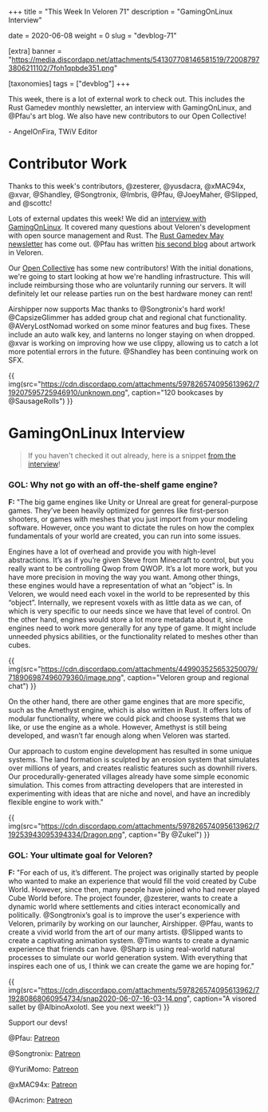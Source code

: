 +++
title = "This Week In Veloren 71"
description = "GamingOnLinux Interview"

date = 2020-06-08
weight = 0
slug = "devblog-71"

[extra]
banner = "https://media.discordapp.net/attachments/541307708146581519/720087973806211102/7foh1qpbde351.png"

[taxonomies]
tags = ["devblog"]
+++

This week, there is a lot of external work to check out. This includes the Rust
Gamedev monthly newsletter, an interview with GamingOnLinux, and @Pfau's art
blog. We also have new contributors to our Open Collective!

\- AngelOnFira, TWiV Editor

# Contributor Work

Thanks to this week's contributors, @zesterer, @yusdacra, @xMAC94x, @xvar,
@Shandley, @Songtronix, @Imbris, @Pfau, @JoeyMaher, @Slipped, and @scottc!

Lots of external updates this week! We did an [interview with
GamingOnLinux](https://www.gamingonlinux.com/2020/06/interviewed-veloren-an-upcoming-foss-multiplayer-voxel-rpg).
It covered many questions about Veloren's development with open source
management and Rust. The [Rust Gamedev May
newsletter](https://rust-gamedev.github.io/posts/newsletter-010/) has come out.
@Pfau has written [his second
blog](https://www.patreon.com/posts/weekly-blog-no-2-38026771) about artwork in
Veloren.

Our [Open Collective](https://opencollective.com/veloren) has some new
contributors! With the initial donations, we're going to start looking at how
we're handling infrastructure. This will include reimbursing those who are
voluntarily running our servers. It will definitely let our release parties run
on the best hardware money can rent!

Airshipper now supports Mac thanks to @Songtronix's hard work! @CapsizeGlimmer
has added group chat and regional chat functionality. @AVeryLostNomad worked on
some minor features and bug fixes. These include an auto walk key, and lanterns
no longer staying on when dropped. @xvar is working on improving how we use
clippy, allowing us to catch a lot more potential errors in the future.
@Shandley has been continuing work on SFX.

{{
  img(src="https://cdn.discordapp.com/attachments/597826574095613962/719207595725946910/unknown.png",
  caption="120 bookcases by @SausageRolls")
}}

# GamingOnLinux Interview

> If you haven't checked it out already, here is a snippet [from the
> interview](https://www.gamingonlinux.com/2020/06/interviewed-veloren-an-upcoming-foss-multiplayer-voxel-rpg)!

### GOL: Why not go with an off-the-shelf game engine?

**F:** "The big game engines like Unity or Unreal are great for general-purpose
games. They’ve been heavily optimized for genres like first-person shooters, or
games with meshes that you just import from your modeling software. However,
once you want to dictate the rules on how the complex fundamentals of your world
are created, you can run into some issues.

Engines have a lot of overhead and provide you with high-level abstractions.
It’s as if you’re given Steve from Minecraft to control, but you really want to
be controlling Qwop from QWOP. It’s a lot more work, but you have more precision
in moving the way you want. Among other things, these engines would have a
representation of what an “object” is. In Veloren, we would need each voxel in
the world to be represented by this “object”. Internally, we represent voxels
with as little data as we can, of which is very specific to our needs since we
have that level of control. On the other hand, engines would store a lot more
metadata about it, since engines need to work more generally for any type of
game. It might include unneeded physics abilities, or the functionality related
to meshes other than cubes.

{{
  img(src="https://cdn.discordapp.com/attachments/449903525653250079/718906987496079360/image.png",
  caption="Veloren group and regional chat")
}}

On the other hand, there are other game engines that are more specific, such as
the Amethyst engine, which is also written in Rust. It offers lots of modular
functionality, where we could pick and choose systems that we like, or use the
engine as a whole. However, Amethyst is still being developed, and wasn’t far
enough along when Veloren was started.

Our approach to custom engine development has resulted in some unique systems.
The land formation is sculpted by an erosion system that simulates over millions
of years, and creates realistic features such as downhill rivers. Our
procedurally-generated villages already have some simple economic simulation.
This comes from attracting developers that are interested in experimenting with
ideas that are niche and novel, and have an incredibly flexible engine to work
with."

{{
  img(src="https://cdn.discordapp.com/attachments/597826574095613962/719253943095394334/Dragon.png",
  caption="By @Zukel")
}}

### GOL: Your ultimate goal for Veloren?

**F:** "For each of us, it’s different. The project was originally started by people
who wanted to make an experience that would fill the void created by Cube World.
However, since then, many people have joined who had never played Cube World
before. The project founder, @zesterer, wants to create a dynamic world where
settlements and cities interact economically and politically. @Songtronix’s goal
is to improve the user's experience with Veloren, primarily by working on our
launcher, Airshipper. @Pfau, wants to create a vivid world from the art of our
many artists. @Slipped wants to create a captivating animation system. @Timo
wants to create a dynamic experience that friends can have. @Sharp is using
real-world natural processes to simulate our world generation system. With
everything that inspires each one of us, I think we can create the game we are
hoping for."

{{
  img(src="https://cdn.discordapp.com/attachments/597826574095613962/719280868060954734/snap2020-06-07-16-03-14.png",
  caption="A visored sallet by @AlbinoAxolotl. See you next week!")
}}

Support our devs!

@Pfau: [Patreon](https://www.patreon.com/pfau)

@Songtronix: [Patreon](https://www.patreon.com/songtronix)

@YuriMomo: [Patreon](https://www.patreon.com/YuriMomo)

@xMAC94x: [Patreon](https://www.patreon.com/xmac94x)

@Acrimon: [Patreon](https://www.patreon.com/acrimon)
